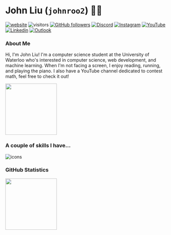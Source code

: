 # John Liu (`johnroo2`) 🦈🦫

[![website](https://img.shields.io/badge/-Personal%20Site-black?style=flat-square&logo=Vercel&logoColor=white&link=https://john-liu.vercel.app/)](https://john-liu.vercel.app/) 
![visitors](https://vbr.wocr.tk/badge?page_id=johnroo2.johnroo2&color=57bd57)  [![GitHub followers](https://img.shields.io/github/followers/johnroo2?label=Follow&style=social)](https://www.github.com/johnroo2) 
[![Discord](https://img.shields.io/badge/-John_Liu-5865F2?style=flat-square&logo=Discord&logoColor=white&link=https://discord.com/users/311661286213550091)](https://discord.com/users/311661286213550091)
[![Instagram](https://img.shields.io/badge/john__roo2-E4405F?style=flat-square&logo=Instagram&logoColor=white&link=https://www.instagram.com/john_roo2)](https://www.instagram.com/john_roo2)
[![YouTube](https://img.shields.io/badge/John%20Liu-FF0000?style=flat-square&logo=YouTube&logoColor=white&link=https://www.youtube.com/channel/UCimJMDlPOc6vDoZlAJKSyXg)](https://www.youtube.com/channel/UCimJMDlPOc6vDoZlAJKSyXg) 
[![Linkedin](https://img.shields.io/badge/-John_Liu-blue?style=flat-square&logo=Linkedin&logoColor=white&link=https://www.linkedin.com/in/john-liu-590242246/)](https://www.linkedin.com/in/john-liu-590242246/)  [![Outlook](https://img.shields.io/badge/j369liu%40uwaterloo.ca-navy?logo=microsoftoutlook
)](mailto:j369liu@uwaterloo.ca)

### About Me

Hi, I'm John Liu! I'm a computer science student at the University of Waterloo who's interested in computer science, web development, and machine learning. When I'm not facing a screen, I enjoy reading, running, and playing the piano. I also have a YouTube channel dedicated to contest math, feel free to check it out!

<img src="https://streak-stats.demolab.com/?user=johnroo2&theme=solarized-light" height="160"/>

### A couple of skills I have...

![icons](https://skillicons.dev/icons?i=py,tensorflow,pytorch,js,typescript,html,css,java,react,nodejs,next,vite,tailwind,heroku,vercel,mongodb,mysql,sqlite,cpp,aws,ruby,rails,django,figma,&theme=dark&perline=8)

### GitHub Statistics

<img src="https://github-readme-stats.vercel.app/api?username=johnroo2&show_icons=true&count_private=true&include_all_commits=false&theme=solarized-light" height="160">

<!-- <img src="https://github-readme-stats.vercel.app/api/top-langs/?username=johnroo2&theme=solarized-light&layout=donut"
height="160"> -->
